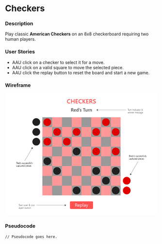 # Checkers

### Description
Play classic **American Checkers** on an 8x8 checkerboard requiring two human players.

### User Stories
- AAU click on a checker to select it for a move.
- AAU click on a valid square to move the selected piece.
- AAU click the replay button to reset the board and start a new game.

### Wireframe
![alt text](wireframe.png "Checkers Wireframe")

### Pseudocode

```
// Pseudocode goes here.
```
